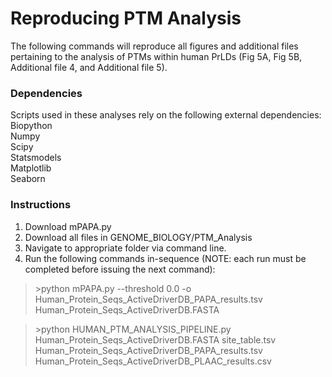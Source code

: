 
# Reproducing PTM Analysis

The following commands will reproduce all figures and additional files pertaining to the analysis of PTMs within human PrLDs (Fig 5A, Fig 5B, Additional file 4, and Additional file 5).

### Dependencies
Scripts used in these analyses rely on the following external dependencies:\
Biopython\
Numpy\
Scipy\
Statsmodels\
Matplotlib\
Seaborn

### Instructions
1. Download mPAPA.py
2. Download all files in GENOME_BIOLOGY/PTM_Analysis
3. Navigate to appropriate folder via command line.
4. Run the following commands in-sequence (NOTE: each run must be completed before issuing the next command):

>\>python mPAPA.py --threshold 0.0 -o Human_Protein_Seqs_ActiveDriverDB_PAPA_results.tsv Human_Protein_Seqs_ActiveDriverDB.FASTA

>\>python HUMAN_PTM_ANALYSIS_PIPELINE.py Human_Protein_Seqs_ActiveDriverDB.FASTA site_table.tsv Human_Protein_Seqs_ActiveDriverDB_PAPA_results.tsv Human_Protein_Seqs_ActiveDriverDB_PLAAC_results.csv
